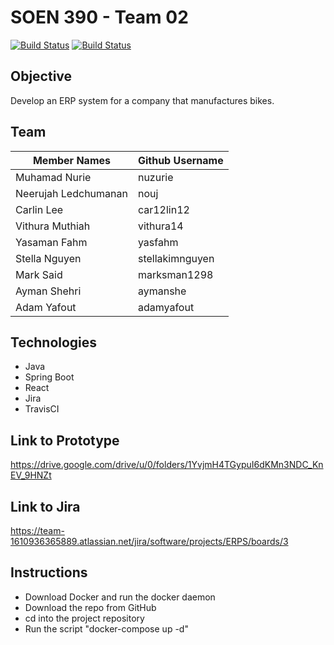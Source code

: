 # SOEN 390 - Team 02
[![Build Status](https://travis-ci.org/nuzurie/soen390-team02-erp.png?branch=master)](https://travis-ci.com/nuzurie/soen390-team02-erp.svg?token=L3eJakqZPcfupp7ZczHj&branch=master)
[![Build Status](https://travis-ci.org/nuzurie/soen390-team02-erp.png?branch=master)](https://travis-ci.org/nuzurie/soen390-team02-erp)
 ## Objective
 Develop an ERP system for a company that manufactures bikes.
 
 ## Team 

 | Member Names          | Github Username    |
 | --------------------  | ------------------ |
 | Muhamad	Nurie         | nuzurie       |
 | Neerujah Ledchumanan  | nouj  |
 | Carlin Lee            | car12lin12  |
 | Vithura Muthiah       | vithura14  |
 | Yasaman	Fahm          | yasfahm  |
 | Stella Nguyen         | stellakimnguyen  |
 | Mark Said             | marksman1298  |
 | Ayman	Shehri          |  aymanshe |
 | Adam Yafout           |  adamyafout |

 ## Technologies

 * Java
 * Spring Boot
 * React
 * Jira
 * TravisCI
 
## Link to Prototype
https://drive.google.com/drive/u/0/folders/1YvjmH4TGypuI6dKMn3NDC_KnEV_9HNZt

## Link to Jira
https://team-1610936365889.atlassian.net/jira/software/projects/ERPS/boards/3

## Instructions
* Download Docker and run the docker daemon
* Download the repo from GitHub
* cd into the project repository
* Run the script "docker-compose up -d"
